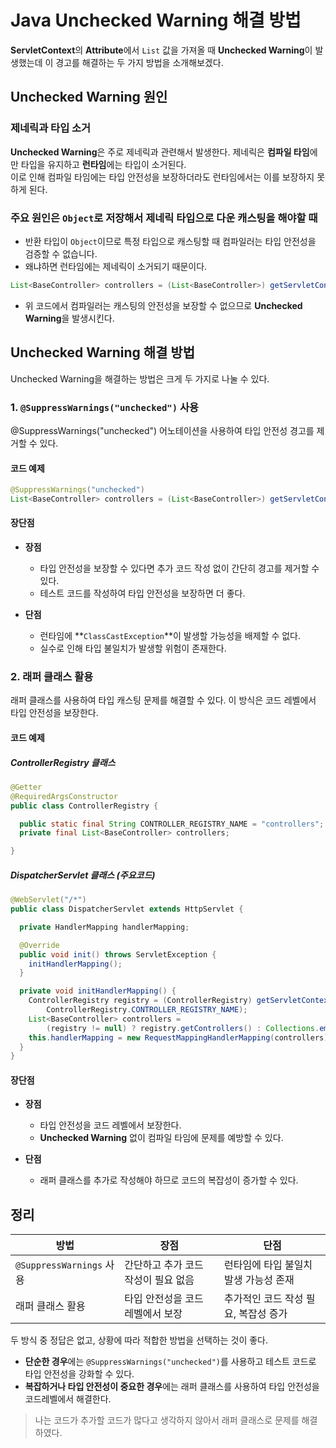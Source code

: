 # Java Unchecked Warning 해결 방법

**ServletContext**의 **Attribute**에서 `List` 값을 가져올 때 **Unchecked Warning**이 발생했는데 이 경고를 해결하는 두 가지 방법을 소개해보겠다.


## Unchecked Warning 원인

### 제네릭과 타입 소거
**Unchecked Warning**은 주로 제네릭과 관련해서 발생한다. 제네릭은 **컴파일 타임**에만 타입을 유지하고 **런타임**에는 타입이 소거된다.  
이로 인해 컴파일 타임에는 타입 안전성을 보장하더라도 런타임에서는 이를 보장하지 못하게 된다.

### 주요 원인은 `Object`로 저장해서 제네릭 타입으로 다운 캐스팅을 해야할 때
   - 반환 타입이 `Object`이므로 특정 타입으로 캐스팅할 때 컴파일러는 타입 안전성을 검증할 수 없습니다.
   - 왜냐하면 런타임에는 제네릭이 소거되기 때문이다.

   ```java
   List<BaseController> controllers = (List<BaseController>) getServletContext().getAttribute("controllers");
   ```
   - 위 코드에서 컴파일러는 캐스팅의 안전성을 보장할 수 없으므로 **Unchecked Warning**을 발생시킨다.


## Unchecked Warning 해결 방법

Unchecked Warning을 해결하는 방법은 크게 두 가지로 나눌 수 있다.

### 1. `@SuppressWarnings("unchecked")` 사용
@SuppressWarnings("unchecked") 어노테이션을 사용하여 타입 안전성 경고를 제거할 수 있다.

#### 코드 예제
```java
@SuppressWarnings("unchecked")
List<BaseController> controllers = (List<BaseController>) getServletContext().getAttribute("controllers");
```

#### 장단점
- **장점**
   - 타입 안전성을 보장할 수 있다면 추가 코드 작성 없이 간단히 경고를 제거할 수 있다.
   - 테스트 코드를 작성하여 타입 안전성을 보장하면 더 좋다.

- **단점**
   - 런타임에 **`ClassCastException`**이 발생할 가능성을 배제할 수 없다.
   - 실수로 인해 타입 불일치가 발생할 위험이 존재한다.

### 2. 래퍼 클래스 활용

래퍼 클래스를 사용하여 타입 캐스팅 문제를 해결할 수 있다. 이 방식은 코드 레벨에서 타입 안전성을 보장한다.

#### 코드 예제
##### ControllerRegistry 클래스
```java
@Getter
@RequiredArgsConstructor
public class ControllerRegistry {

  public static final String CONTROLLER_REGISTRY_NAME = "controllers";
  private final List<BaseController> controllers;

}
```

##### DispatcherServlet 클래스 (주요코드)
```java
@WebServlet("/*")
public class DispatcherServlet extends HttpServlet {

  private HandlerMapping handlerMapping;

  @Override
  public void init() throws ServletException {
    initHandlerMapping();
  }

  private void initHandlerMapping() {
    ControllerRegistry registry = (ControllerRegistry) getServletContext().getAttribute(
        ControllerRegistry.CONTROLLER_REGISTRY_NAME);
    List<BaseController> controllers =
        (registry != null) ? registry.getControllers() : Collections.emptyList();
    this.handlerMapping = new RequestMappingHandlerMapping(controllers);
  }
}
```

#### 장단점
- **장점**
   - 타입 안전성을 코드 레벨에서 보장한다.
   - **Unchecked Warning** 없이 컴파일 타임에 문제를 예방할 수 있다.

- **단점**
   - 래퍼 클래스를 추가로 작성해야 하므로 코드의 복잡성이 증가할 수 있다.


## 정리

| 방법                     | 장점                        | 단점                      |
|--------------------------|---------------------------|-------------------------|
| `@SuppressWarnings` 사용 | 간단하고 추가 코드 작성이 필요 없음      | 런타임에 타입 불일치 발생 가능성 존재   |
| 래퍼 클래스 활용           | 타입 안전성을 코드 레벨에서 보장        | 추가적인 코드 작성 필요, 복잡성 증가   |

두 방식 중 정답은 없고, 상황에 따라 적합한 방법을 선택하는 것이 좋다.
- **단순한 경우**에는 `@SuppressWarnings("unchecked")`를 사용하고 테스트 코드로 타입 안전성을 강화할 수 있다.
- **복잡하거나 타입 안전성이 중요한 경우**에는 래퍼 클래스를 사용하여 타입 안전성을 코드레벨에서 해결한다.

> 나는 코드가 추가할 코드가 많다고 생각하지 않아서 래퍼 클래스로 문제를 해결하였다.
